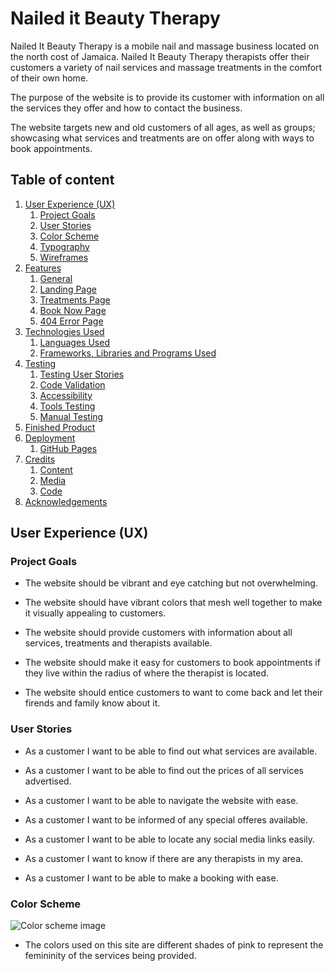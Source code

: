 # Nailed it Beauty Therapy

Nailed It Beauty Therapy is a mobile nail and massage business located on the north cost of Jamaica. Nailed It Beauty Therapy therapists offer their customers a variety of nail services and massage treatments in the comfort of their own home.  

The purpose of the website is to provide its customer with information on all the services they offer and how to contact the business. 

The website targets new and old customers of all ages, as well as groups; showcasing what services and treatments are on offer along with ways to book appointments. 

## Table of content

1. [User Experience (UX)](#user-experience-ux)
    1. [Project Goals](#project-goals)
    2. [User Stories](#user-stories)
    3. [Color Scheme](#color-scheme)
    4. [Typography](#typography)
    5. [Wireframes](#wireframes)
2. [Features](#features)
    1. [General](#general)
    2. [Landing Page](#landing-page)
    3. [Treatments Page](#treatments-page)
    4. [Book Now Page](#book-now-page)
    5. [404 Error Page](#404-error-page)
 3. [Technologies Used](#technologies-used)
    1. [Languages Used](#languages-used)
    2. [Frameworks, Libraries and Programs Used](#frameworks-libraries-and-programs-used)
4. [Testing](#testing)
    1. [Testing User Stories](#testing-user-stories)
    2. [Code Validation](#code-validation)
    3. [Accessibility](#accessibility)
    4. [Tools Testing](#tools-testing)
    5. [Manual Testing](#manual-testing)
5. [Finished Product](#finished-product)
6. [Deployment](#deployment)
    1. [GitHub Pages](#github-pages)
7. [Credits](#credits)
    1. [Content](#content)
    2. [Media](#media)
    3. [Code](#code)
8. [Acknowledgements](#acknowledgements)

## User Experience (UX)

### Project Goals

* The website should be vibrant and eye catching but not overwhelming.  

* The website should have vibrant colors that mesh well together to make it visually appealing to customers. 

* The website should provide customers with information about all services, 
  treatments and therapists available. 

* The website should make it easy for customers to book appointments if they   live within the radius of where the therapist is located. 

* The website should entice customers to want to come back and let their firends and family know about it.

### User Stories

* As a customer I want to be able to find out what services are available.

* As a customer I want to be able to find out the prices of all services     advertised.

* As a customer I want to be able to navigate the website with ease.

* As a customer I want to be informed of any special offeres available.

* As a customer I want to be able to locate any social media links easily.

* As a customer I want to know if there are any therapists in my area.

* As a customer I want to be able to make a booking with ease.

### Color Scheme

![Color scheme image](https://coolors.co/ffe5ec-ffc2d1-ffb3c6-ff8fab-fb6f92)

* The colors used on this site are different shades of pink to represent the femininity of the services being provided.